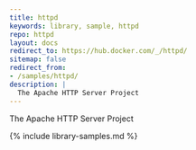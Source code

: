 ```yaml
---
title: httpd
keywords: library, sample, httpd
repo: httpd
layout: docs
redirect_to: https://hub.docker.com/_/httpd/
sitemap: false
redirect_from:
- /samples/httpd/
description: |
  The Apache HTTP Server Project
---
```


The Apache HTTP Server Project


{% include library-samples.md %}
